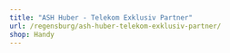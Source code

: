 ```yaml
---
title: "ASH Huber - Telekom Exklusiv Partner"
url: /regensburg/ash-huber-telekom-exklusiv-partner/
shop: Handy
---
```

